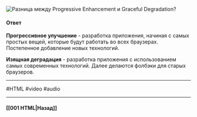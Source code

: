 ![Разница между Progressive Enhancement и Graceful Degradation?](https://youtu.be/rlWgI7AvV18?t=286)

#### Ответ

**Прогрессивное улучшение** - разработка приложения, начиная с самых простых вещей, которые будут работать во всех браузерах. Постепенное добавление новых технологий.

**Изящная деградация** - разработка приложения с использованием самых современных технологий. Далее делаются фолбэки для старых браузеров.

___
#HTML #video #audio

___

#### [[001 HTML|Назад]]